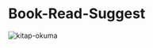 # Book-Read-Suggest

![kitap-okuma](https://user-images.githubusercontent.com/38525275/48675450-0784bb00-eb6a-11e8-906f-bcba39add594.png)
